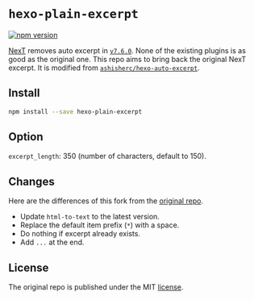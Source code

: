 # `hexo-plain-excerpt`

[![npm version](https://badge.fury.io/js/hexo-plain-excerpt.svg)](https://badge.fury.io/js/hexo-plain-excerpt)

[NexT](https://theme-next.js.org/) removes auto excerpt in [`v7.6.0`](https://github.com/theme-next/hexo-theme-next/releases/tag/v7.6.0). None of the existing plugins is as good as the original one. This repo aims to bring back the original NexT excerpt. It is modified from [`ashisherc/hexo-auto-excerpt`](https://github.com/ashisherc/hexo-auto-excerpt).

## Install

```sh
npm install --save hexo-plain-excerpt
```

## Option
`excerpt_length`: 350 (number of characters, default to 150).

## Changes
Here are the differences of this fork from the [original repo](https://github.com/ashisherc/hexo-auto-excerpt).
- Update `html-to-text` to the latest version.
- Replace the default item prefix (`*`) with a space.
- Do nothing if excerpt already exists.
- Add `...` at the end.

## License
The original repo is published under the MIT [license](LICENSE).
